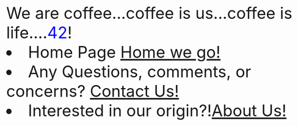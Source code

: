 <html>
<head>
  <style>
    body {
      font-size: 42px; /* Adjust font size as needed */
    }
    .blue {
      color: blue;
    }
  </style>
</head>
<body>
  We are coffee...coffee is us...coffee is life....<span class="blue">42</span>!





  
  <li> Home Page <a href="https://kenzie-nice.github.io/Kenzie_Nice.github.io/">Home we go!</a></li>
  <li>Any Questions, comments, or concerns? <a href="https://kenzie-nice.github.io/Week5.github.io/">Contact Us!</a></li>
  <li> Interested in our origin?!<a href="https://kenzie-nice.github.io/About_us.io/">About Us!</a></li>
</body>
</html>

